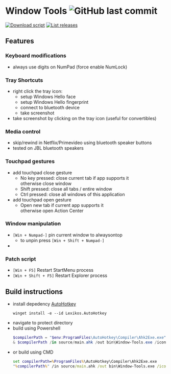 # **Window Tools** ![GitHub last commit](https://img.shields.io/github/last-commit/yetenol/window-tools?color=white)

[![Download script](https://img.shields.io/github/downloads/yetenol/Window-Tools/total.svg)](https://github.com/yetenol/Window-Tools/releases/latest/download/Window-Tools.exe)
[![List releases](https://img.shields.io/github/release/yetenol/Window-Tools.svg)](https://github.com/yetenol/Window-Tools/releases)

## Features
### Keyboard modifications
- always use digits on NumPad (force enable NumLock)
### Tray Shortcuts
- right click the tray icon:
    - setup Windows Hello face
    - setup Windows Hello fingerprint
    - connect to bluetooth device
    - take screenshot
- take screenshot by clicking on the tray icon (useful for convertibles)
### Media control
- skip/rewind in Netflix/Primevideo using bluetooth speaker buttons
- tested on JBL bluetooth speakers
### Touchpad gestures
- add touchpad close gesture
    - No key pressed: close current tab if app supports it <br> otherwise close window
    - Shift pressed: close all tabs / entire window
    - Ctrl pressed: close all windows of this application
- add touchpad open gesture
    - Open new tab if current app supports it <br> otherwise open Action Center
### Window manipulation
- `[Win + Numpad-]` pin current window to alwaysontop
    - to unpin press `[Win + Shift + Numpad-]`
- 
### Patch script
- `[Win + F5]` Restart StartMenu process
- `[Win + Shift + F5]` Restart Explorer process

## Build instructions
- install depedency [AutoHotkey](https://www.autohotkey.com/download/ahk-install.exe)
    ```
    winget install -e --id Lexikos.AutoHotkey
    ```
- navigate to protect directory
- build using Powershell
    ```powershell
    $compilerPath = "$env:ProgramFiles\AutoHotkey\Compiler\Ahk2Exe.exe"
    & $compilerPath /in source/main.ahk /out bin\Window-Tools.exe /icon resources\Window-Tools.ico
    ```
- or build using CMD
    ```cmd
    set compilerPath=%ProgramFiles%\AutoHotkey\Compiler\Ahk2Exe.exe
    "%compilerPath%" /in source/main.ahk /out bin\Window-Tools.exe /icon resources\Window-Tools.ico
    ```
